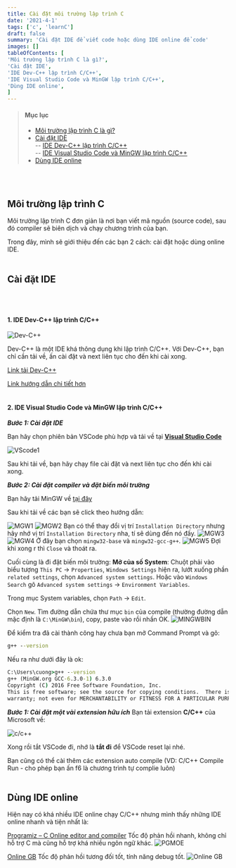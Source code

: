 ```yaml
---
title: Cài đặt môi trường lập trình C
date: '2021-4-1'
tags: ['c', 'learnC']
draft: false
summary: 'Cài đặt IDE để viết code hoặc dùng IDE online để code'
images: []
tableOfContents: [
'Môi trường lập trình C là gì?',
'Cài đặt IDE',
'IDE Dev-C++ lập trình C/C++',
'IDE Visual Studio Code và MinGW lập trình C/C++',
'Dùng IDE online',
]
---
```


> #### Mục lục
>
> - [Môi trường lập trình C là gì?](#1)<br/>
> - [Cài đặt IDE](#2)<br/>
>   -- [IDE Dev-C++ lập trình C/C++](#3)<br/>
>   -- [IDE Visual Studio Code và MinGW lập trình C/C++](#4)<br/>
> - [Dùng IDE online](#5)<br/>

<br id="1"></br>

## Môi trường lập trình C

Môi trường lập trình C đơn giản là nơi bạn viết mã nguồn (source code), sau đó compiler sẽ biên dịch và chạy chương trình của bạn.

Trong đây, mình sẽ giới thiệu đến các bạn 2 cách: cài đặt hoặc dùng online IDE.
<br id="2"></br>

## Cài đặt IDE

<br id="3"></br>

#### 1. IDE Dev-C++ lập trình C/C++

![Dev-C++](https://a.fsdn.com/con/app/proj/orwelldevcpp/screenshots/devcpp5200.png/max/max/1)

Dev-C++ là một IDE khá thông dụng khi lập trình C/C++. Với Dev-C++, bạn chỉ cần tải về, ấn cài đặt và next liên tục cho đến khi cài xong.

[Link tải Dev-C++](https://sourceforge.net/projects/orwelldevcpp/)

[Link hướng dẫn chi tiết hơn](https://www.thegioididong.com/game-app/cach-tai-va-cai-dat-ide-dev-c-moi-nhat-compiler-c-1318620)
<br id="4"></br>

#### 2. IDE Visual Studio Code và MinGW lập trình C/C++

**_Bước 1: Cài đặt IDE_**

Bạn hãy chọn phiên bản VSCode phù hợp và tải về tại **[Visual Studio Code](https://code.visualstudio.com/)**

![VScode1](https://codelearn.io/Media/Default/Users/CWJ_5Fdelta33582/MyPic/01.png)

Sau khi tải về, bạn hãy chạy file cài đặt và next liên tục cho đến khi cài xong.

**_Bước 2: Cài đặt compiler và đặt biến môi trường_**

Bạn hãy tải MinGW về [tại đây](https://sourceforge.net/projects/mingw/)

Sau khi tải về các bạn sẽ click theo hướng dẫn:

![MGW1](https://codelearn.io/Media/Default/Users/J_2EDelta/MyPic/mingw.png)
![MGW2](https://codelearn.io/Media/Default/Users/J_2EDelta/MyPic/mingw2.png)
Bạn có thể thay đổi vị trí `Installation Directory` nhưng hãy nhớ vị trí `Installation Directory` nha, tí sẽ dùng đến nó đấy.
![MGW3](https://codelearn.io/Media/Default/Users/J_2EDelta/MyPic/mingw3.png)
![MGW4](https://codelearn.io/Media/Default/Users/J_2EDelta/MyPic/mingw4.png)
Ở đây bạn chọn `mingw32-base` và `mingw32-gcc-g++`.
![MGW5](https://codelearn.io/Media/Default/Users/J_2EDelta/MyPic/mingw5.png)
Đợi khi xong r thì `Close` và thoát ra.

Cuối cùng là đi đặt biến môi trường:
**Mở của số System**: Chuột phải vào biểu tượng `This PC` -> `Properties`, `Windows Settings` hiện ra, lướt xuống phần `related settings`, chọn `Advanced system settings`. Hoặc vào `Windows Search` gõ `Advanced system settings` -> `Environment Variables`.

Trong mục System variables, chọn `Path` -> `Edit`.

Chọn `New`. Tìm đường dẫn chứa thư mục `bin` của compile (thường đường dẫn mặc định là `C:\MinGW\bin`), copy, paste vào rồi nhấn OK.
![MINGWBIN](https://codelearn.io/Media/Default/Users/J_2EDelta/MyPic/varenron.png)

Để kiểm tra đã cài thành công hay chưa bạn mở Command Prompt và gõ:

```cmd
g++ --version
```

Nếu ra như dưới đây là ok:

```cmd
C:\Users\cuong>g++ --version
g++ (MinGW.org GCC-6.3.0-1) 6.3.0
Copyright (C) 2016 Free Software Foundation, Inc.
This is free software; see the source for copying conditions.  There is NO
warranty; not even for MERCHANTABILITY or FITNESS FOR A PARTICULAR PURPOSE.
```

**_Bước 1: Cài đặt một vài extension hữu ích_**
Bạn tải extension **C/C++** của Microsoft về:

![c/c++](https://codelearn.io/Media/Default/Users/J_2EDelta/MyPic/ext.png)

Xong rồi tắt VSCode đi, nhớ là **tắt đi** để VSCode reset lại nhé.

Bạn cũng có thể cài thêm các extension auto compile (VD: C/C++ Compile Run - cho phép bạn ấn f6 là chương trình tự complie luôn)
<br id="5"></br>

## Dùng IDE online

Hiện nay có khá nhiều IDE online chạy C/C++ nhưng mình thấy những IDE online nhanh và tiện nhất là:

[Programiz – C Online editor and compiler](https://www.programiz.com/c-programming/online-compiler/)
Tốc độ phản hồi nhanh, không chỉ hỗ trợ C mà cũng hỗ trợ khá nhiều ngôn ngữ khác.
![PGMOE](https://www.troubleshootyourself.com/wp-content/uploads/2020/11/programiz-c.png)

[Online GB](https://www.onlinegdb.com/)
Tốc độ phản hồi tương đối tốt, tính năng debug tốt.
![Online GB](https://www.softwaretestinghelp.com/wp-content/qa/uploads/2020/09/OnlineGDB.jpg)
